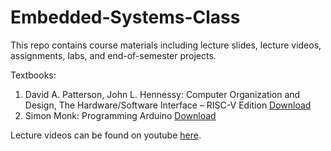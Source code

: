# Embedded-Systems-Class
This repo contains course materials including lecture slides, lecture videos, assignments, labs, and end-of-semester projects.

Textbooks:

1. David A. Patterson, John L. Hennessy: Computer Organization and Design, The Hardware/Software Interface – RISC-V Edition
<a href="https://www.cs.sfu.ca/~ashriram/Courses/CS295/assets/books/HandP_RISCV.pdf" target="_blank">Download</a>
2. Simon Monk: Programming Arduino
<a href="https://agsci.colostate.edu/wp-content/uploads/sites/95/2020/03/Programming-Arduino.pdf" target="blank">Download</a>

Lecture videos can be found on youtube <a href="https://www.youtube.com/playlist?list=PLPO0UeWHqx543sXF1SKuRTEknfI1wdY4-" target="_blank">here</a>.

